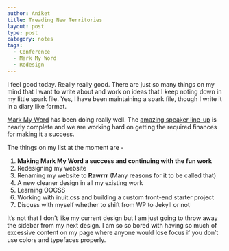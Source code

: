```yaml
---
author: Aniket
title: Treading New Territories
layout: post
type: post
category: notes
tags:
  - Conference
  - Mark My Word
  - Redesign
---
```

I feel good today. Really really good. There are just so many things on my mind that I want to write about and work on ideas that I keep noting down in my little spark file. Yes, I have been maintaining a spark file, though I write it in a diary like format.

[Mark My Word][1] has been doing really well. The [amazing speaker line-up][2] is nearly complete and we are working hard on getting the required finances for making it a success.

The things on my list at the moment are -

1.  **Making Mark My Word a success and continuing with the fun work**
2.  Redesigning my website
3.  Renaming my website to **Rawrrr** (Many reasons for it to be called that)
4.  A new cleaner design in all my existing work
5.  Learning OOCSS
6.  Working with inuit.css and building a custom front-end starter project
7.  Discuss with myself whether to shift from WP to Jekyll or not

It’s not that I don’t like my current design but I am just going to throw away the sidebar from my next design. I am so so bored with having so much of excessive content on my page where anyone would lose focus if you don’t use colors and typefaces properly.

 [1]: http://markmyword.in "Mark My Word"
 [2]: http://markmyword.in/speakers "Mark My Word - Speakers"